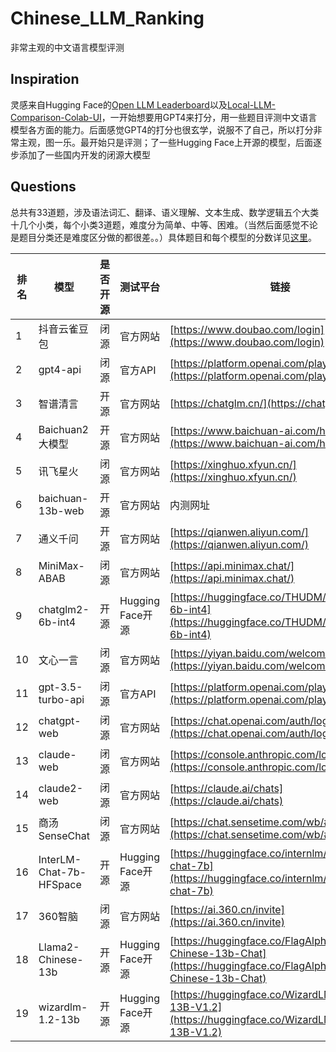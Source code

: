 # Chinese_LLM_Ranking
非常主观的中文语言模型评测
## Inspiration
灵感来自Hugging Face的[Open LLM Leaderboard](https://huggingface.co/spaces/HuggingFaceH4/open_llm_leaderboard)以及[Local-LLM-Comparison-Colab-UI](https://github.com/Troyanovsky/Local-LLM-Comparison-Colab-UI)，一开始想要用GPT4来打分，用一些题目评测中文语言模型各方面的能力。后面感觉GPT4的打分也很玄学，说服不了自己，所以打分非常主观，图一乐。最开始只是评测；了一些Hugging Face上开源的模型，后面逐步添加了一些国内开发的闭源大模型
## Questions
总共有33道题，涉及语法词汇、翻译、语义理解、文本生成、数学逻辑五个大类十几个小类，每个小类3道题，难度分为简单、中等、困难。（当然后面感觉不论是题目分类还是难度区分做的都很差。。）具体题目和每个模型的分数详见[这里](https://docs.google.com/spreadsheets/d/173irgOlm4bAvQSreOH2zHBbgO6zb1eqUUCHxcbucAl4/edit?usp=sharing)。


| 排名 | 模型                      | 是否开源 | 测试平台           | 链接                                                                                                                   | 总体平均 | 语法词汇平均 | 翻译平均 | 语义理解平均 | 文本生成平均 | 数学逻辑平均 |
| -- | ----------------------- | ---- | -------------- | -------------------------------------------------------------------------------------------------------------------- | ---- | ------ | ---- | ------ | ------ | ------ |
| 1  | 抖音云雀豆包                  | 闭源   | 官方网站           | [https://www.doubao.com/login](https://www.doubao.com/login)                                                         | 9.27 | 9.00   | 9.44 | 9.00   | 9.67   | 8.83   |
| 2  | gpt4-api                | 闭源   | 官方API          | [https://platform.openai.com/playground](https://platform.openai.com/playground)                                     | 9.09 | 9.67   | 9.33 | 9.67   | 8.67   | 8.50   |
| 3  | 智谱清言                    | 开源   | 官方网站           | [https://chatglm.cn/](https://chatglm.cn/)                                                                           | 8.79 | 8.67   | 9.44 | 9.33   | 8.89   | 7.50   |
| 4  | Baichuan2大模型            | 开源   | 官方网站           | [https://www.baichuan-ai.com/home](https://www.baichuan-ai.com/home)                                                 | 8.70 | 8.33   | 9.44 | 8.00   | 9.22   | 7.50   |
| 5  | 讯飞星火                    | 闭源   | 官方网站           | [https://xinghuo.xfyun.cn/](https://xinghuo.xfyun.cn/)                                                               | 8.33 | 5.67   | 9.56 | 9.33   | 8.89   | 7.83   |
| 6  | baichuan-13b-web        | 开源   | 官方网站           | 内测网址                                                                                                                 | 8.27 | 7.50   | 9.67 | 8.33   | 8.00   | 7.33   |
| 7  | 通义千问                    | 开源   | 官方网站           | [https://qianwen.aliyun.com/](https://qianwen.aliyun.com/)                                                           | 8.24 | 7.50   | 9.22 | 10.00  | 8.89   | 5.67   |
| 8  | MiniMax-ABAB            | 闭源   | 官方网站           | [https://api.minimax.chat/](https://api.minimax.chat/)                                                               | 8.24 | 7.67   | 9.11 | 9.67   | 9.56   | 4.83   |
| 9  | chatglm2-6b-int4        | 开源   | Hugging Face开源 | [https://huggingface.co/THUDM/chatglm2-6b-int4](https://huggingface.co/THUDM/chatglm2-6b-int4)                       | 8.15 | 8.33   | 8.33 | 10.00  | 8.67   | 6.00   |
| 10 | 文心一言                    | 闭源   | 官方网站           | [https://yiyan.baidu.com/welcome](https://yiyan.baidu.com/welcome)                                                   | 8.09 | 8.00   | 8.22 | 10.00  | 8.22   | 6.83   |
| 11 | gpt-3.5-turbo-api       | 闭源   | 官方API          | [https://platform.openai.com/playground](https://platform.openai.com/playground)                                     | 8.06 | 6.67   | 9.56 | 10.00  | 7.22   | 7.50   |
| 12 | chatgpt-web             | 闭源   | 官方网站           | [https://chat.openai.com/auth/login](https://chat.openai.com/auth/login)                                             | 8.00 | 6.67   | 8.78 | 9.67   | 7.78   | 7.67   |
| 13 | claude-web              | 闭源   | 官方网站           | [https://console.anthropic.com/login](https://console.anthropic.com/login)                                           | 7.97 | 7.17   | 9.22 | 9.67   | 7.00   | 7.50   |
| 14 | claude2-web             | 闭源   | 官方网站           | [https://claude.ai/chats](https://claude.ai/chats)                                                                   | 7.88 | 7.33   | 9.56 | 8.67   | 7.00   | 6.83   |
| 15 | 商汤SenseChat             | 闭源   | 官方网站           | [https://chat.sensetime.com/wb/#/](https://chat.sensetime.com/wb/#/)                                                 | 7.58 | 7.67   | 9.44 | 9.33   | 6.22   | 5.83   |
| 16 | InterLM-Chat-7b-HFSpace | 开源   | Hugging Face开源 | [https://huggingface.co/internlm/internlm-chat-7b](https://huggingface.co/internlm/internlm-chat-7b)                 | 7.21 | 8.00   | 6.89 | 9.67   | 7.33   | 5.50   |
| 17 | 360智脑                   | 闭源   | 官方网站           | [https://ai.360.cn/invite](https://ai.360.cn/invite)                                                                 | 6.73 | 5.17   | 9.22 | 5.67   | 6.78   | 5.00   |
| 18 | Llama2-Chinese-13b      | 开源   | Hugging Face开源 | [https://huggingface.co/FlagAlpha/Llama2-Chinese-13b-Chat](https://huggingface.co/FlagAlpha/Llama2-Chinese-13b-Chat) | 6.52 | 4.17   | 8.11 | 9.00   | 6.78   | 4.83   |
| 19 | wizardlm-1.2-13b        | 开源   | Hugging Face开源 | [https://huggingface.co/WizardLM/WizardLM-13B-V1.2](https://huggingface.co/WizardLM/WizardLM-13B-V1.2)               | 6.18 | 6.17   | 7.67 | 9.67   | 6.00   | 2.50   |
